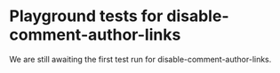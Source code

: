 # Playground tests for disable-comment-author-links
We are still awaiting the first test run for disable-comment-author-links.
